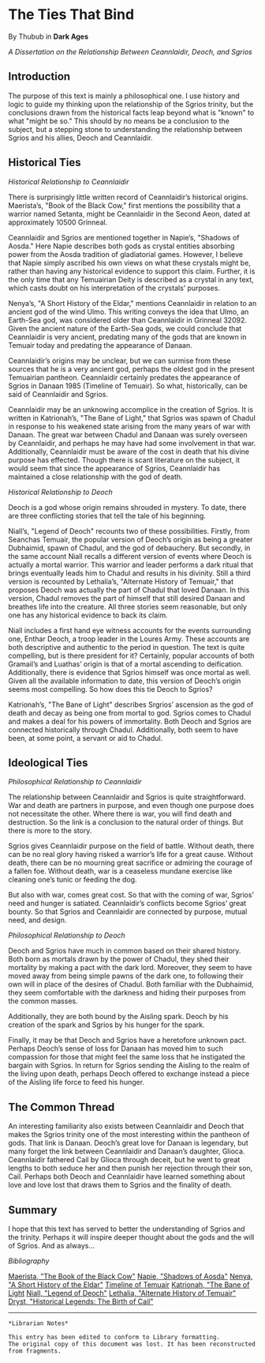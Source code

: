 # The Ties That Bind

By Thubub in **Dark Ages**

_A Dissertation on the Relationship Between Ceannlaidir, Deoch, and Sgrios_

## Introduction

The purpose of this text is mainly a philosophical one. I use history and logic
to guide my thinking upon the relationship of the Sgrios trinity, but the
conclusions drawn from the historical facts leap beyond what is "known" to what
"might be so." This should by no means be a conclusion to the subject, but a
stepping stone to understanding the relationship between Sgrios and his allies,
Deoch and Ceannlaidir.


## Historical Ties

_Historical Relationship to Ceannlaidir_

There is surprisingly little written record of Ceannlaidir’s historical
origins. Maerista’s, "Book of the Black Cow," first mentions the possibility
that a warrior named Setanta, might be Ceannlaidir in the Second Aeon, dated at
approximately 10500 Grinneal.

Ceannlaidir and Sgrios are mentioned together in Napie’s, "Shadows of Aosda."
Here Napie describes both gods as crystal entities absorbing power from the
Aosda tradition of gladiatorial games. However, I believe that Napie simply
ascribed his own views on what these crystals might be, rather than having any
historical evidence to support this claim. Further, it is the only time that
any Temuairian Deity is described as a crystal in any text, which casts doubt
on his interpretation of the crystals’ purposes.

Nenya’s, "A Short History of the Eldar," mentions Ceannlaidir in relation to an
ancient god of the wind Ulmo. This writing conveys the idea that Ulmo, an
Earth-Sea god, was considered older than Ceannlaidir in Grinneal 32092. Given
the ancient nature of the Earth-Sea gods, we could conclude that Ceannlaidir is
very ancient, predating many of the gods that are known in Temuair today and
predating the appearance of Danaan.

Ceannlaidir’s origins may be unclear, but we can surmise from these sources
that he is a very ancient god, perhaps the oldest god in the present Temuairian
pantheon. Ceannlaidir certainly predates the appearance of Sgrios in Danaan
1985 (Timeline of Temuair). So what, historically, can be said of Ceannlaidir
and Sgrios.

Ceannlaidir may be an unknowing accomplice in the creation of Sgrios. It is
written in Katrionah’s, "The Bane of Light," that Sgrios was spawn of Chadul in
response to his weakened state arising from the many years of war with Danaan.
The great war between Chadul and Danaan was surely overseen by Ceannlaidir, and
perhaps he may have had some involvement in that war. Additionally, Ceannlaidir
must be aware of the cost in death that his divine purpose has effected. Though
there is scant literature on the subject, it would seem that since the
appearance of Sgrios, Ceannlaidir has maintained a close relationship with the
god of death.

_Historical Relationship to Deoch_

Deoch is a god whose origin remains shrouded in mystery. To date, there are
three conflicting stories that tell the tale of his beginning.

Niall’s, "Legend of Deoch" recounts two of these possibilities. Firstly, from
Seanchas Temuair, the popular version of Deoch’s origin as being a greater
Dubhaimid, spawn of Chadul, and the god of debauchery. But secondly, in the
same account Niall recalls a different version of events where Deoch is
actually a mortal warrior. This warrior and leader performs a dark ritual that
brings eventually leads him to Chadul and results in his divinity. Still a
third version is recounted by Lethalia’s, "Alternate History of Temuair," that
proposes Deoch was actually the part of Chadul that loved Danaan. In this
version, Chadul removes the part of himself that still desired Danaan and
breathes life into the creature. All three stories seem reasonable, but only
one has any historical evidence to back its claim.

Niall includes a first hand eye witness accounts for the events surrounding
one, Enthar Deoch, a troop leader in the Loures Army. These accounts are both
descriptive and authentic to the period in question. The text is quite
compelling, but is there president for it? Certainly, popular accounts of both
Gramail’s and Luathas’ origin is that of a mortal ascending to deification.
Additionally, there is evidence that Sgrios himself was once mortal as well.
Given all the available information to date, this version of Deoch’s origin
seems most compelling. So how does this tie Deoch to Sgrios?

Katrionah’s, "The Bane of Light" describes Srgrios’ ascension as the god of
death and decay as being one from mortal to god. Sgrios comes to Chadul and
makes a deal for his powers of immortality. Both Deoch and Sgrios are connected
historically through Chadul. Additionally, both seem to have been, at some
point, a servant or aid to Chadul.

## Ideological Ties

_Philosophical Relationship to Ceannlaidir_

The relationship between Ceannlaidir and Sgrios is quite straightforward. War
and death are partners in purpose, and even though one purpose does not
necessitate the other. Where there is war, you will find death and destruction.
So the link is a conclusion to the natural order of things. But there is more
to the story.

Sgrios gives Ceannlaidir purpose on the field of battle. Without death, there
can be no real glory having risked a warrior’s life for a great cause. Without
death, there can be no mourning great sacrifice or admiring the courage of a
fallen foe. Without death, war is a ceaseless mundane exercise like cleaning
one’s tunic or feeding the dog.

But also with war, comes great cost. So that with the coming of war, Sgrios’
need and hunger is satiated. Ceannlaidir’s conflicts become Sgrios’ great
bounty. So that Sgrios and Ceannlaidir are connected by purpose, mutual need,
and design.


_Philosophical Relationship to Deoch_

Deoch and Sgrios have much in common based on their shared history. Both born
as mortals drawn by the power of Chadul, they shed their mortality by making a
pact with the dark lord. Moreover, they seem to have moved away from being
simple pawns of the dark one, to following their own will in place of the
desires of Chadul. Both familiar with the Dubhaimid, they seem comfortable with
the darkness and hiding their purposes from the common masses.

Additionally, they are both bound by the Aisling spark. Deoch by his creation
of the spark and Sgrios by his hunger for the spark.

Finally, it may be that Deoch and Sgrios have a heretofore unknown pact.
Perhaps Deoch’s sense of loss for Danaan has moved him to such compassion for
those that might feel the same loss that he instigated the bargain with Sgrios.
In return for Sgrios sending the Aisling to the realm of the living upon death,
perhaps Deoch offered to exchange instead a piece of the Aisling life force to
feed his hunger.


## The Common Thread

An interesting familiarity also exists between Ceannlaidir and Deoch that makes
the Sgrios trinity one of the most interesting within the pantheon of gods.
That link is Danaan. Deoch’s great love for Danaan is legendary, but many
forget the link between Ceannlaidir and Danaan’s daughter, Glioca. Ceannlaidir
fathered Cail by Glioca through deceit, but he went to great lengths to both
seduce her and then punish her rejection through their son, Cail. Perhaps both
Deoch and Ceannlaidir have learned something about love and love lost that
draws them to Sgrios and the finality of death.


## Summary

I hope that this text has served to better the understanding of Sgrios and the
trinity. Perhaps it will inspire deeper thought about the gods and the will of
Sgrios. And as always...

_Bibliography_

[Maerista, "The Book of the Black Cow"](../History/Maerista-The-Book-of-the-Black-Cow.md)
[Napie, "Shadows of Aosda"](../History/Napie-Shadows-of-Aosda.md)
[Nenya, "A Short History of the Eldar"](../History/Nenya-A-Short-History-Of-The-Eldar.md)
[Timeline of Temuair](../History/Extant/Timeline.md)
[Katrionah, "The Bane of Light](../History/Katrionah-The-Bane-Of-Light.md)
[Niall, "Legend of Deoch"](../History/Niall-The-Legend-of-Deoch.md)
[Lethalia, "Alternate History of Temuair"](../History/Lethalia-Alternate-History-Of-Temuair.md)
[Dryst, "Historical Legends: The Birth of Cail"](../History/Dryst-Historic-Legends-The-Birth-Of-Cail.md)

***

```
*Librarian Notes*

This entry has been edited to conform to Library formatting.
The original copy of this document was lost. It has been reconstructed from fragments.
```


